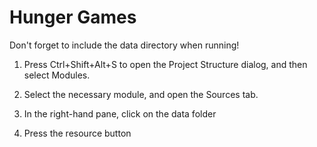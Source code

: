 # Hunger Games



Don't forget to include the data directory when running!


1) Press Ctrl+Shift+Alt+S to open the Project Structure dialog, and then select Modules.

2) Select the necessary module, and open the Sources tab.

3) In the right-hand pane, click on the data folder

4) Press the resource button